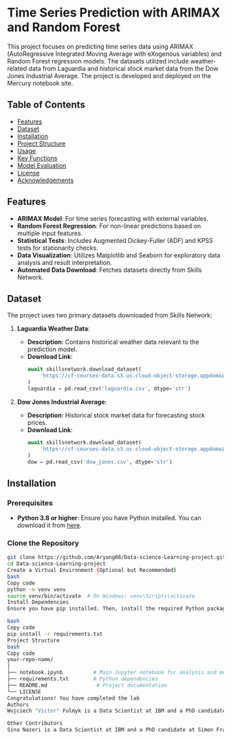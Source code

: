# Time Series Prediction with ARIMAX and Random Forest

This project focuses on predicting time series data using ARIMAX (AutoRegressive Integrated Moving Average with eXogenous variables) and Random Forest regression models. The datasets utilized include weather-related data from Laguardia and historical stock market data from the Dow Jones Industrial Average. The project is developed and deployed on the Mercury notebook site.

## Table of Contents

- [Features](#features)
- [Dataset](#dataset)
- [Installation](#installation)
- [Project Structure](#project-structure)
- [Usage](#usage)
- [Key Functions](#key-functions)
- [Model Evaluation](#model-evaluation)
- [License](#license)
- [Acknowledgements](#acknowledgements)

## Features

- **ARIMAX Model**: For time series forecasting with external variables.
- **Random Forest Regression**: For non-linear predictions based on multiple input features.
- **Statistical Tests**: Includes Augmented Dickey-Fuller (ADF) and KPSS tests for stationarity checks.
- **Data Visualization**: Utilizes Matplotlib and Seaborn for exploratory data analysis and result interpretation.
- **Automated Data Download**: Fetches datasets directly from Skills Network.

## Dataset

The project uses two primary datasets downloaded from Skills Network:

1. **Laguardia Weather Data**:
   - **Description**: Contains historical weather data relevant to the prediction model.
   - **Download Link**: 
     ```python
     await skillsnetwork.download_dataset(
         'https://cf-courses-data.s3.us.cloud-object-storage.appdomain.cloud/IBMSkillsNetwork-GPXX0K1YEN/laguardia.csv'
     )
     laguardia = pd.read_csv('laguardia.csv', dtype='str')
     ```

2. **Dow Jones Industrial Average**:
   - **Description**: Historical stock market data for forecasting stock prices.
   - **Download Link**: 
     ```python
     await skillsnetwork.download_dataset(
         'https://cf-courses-data.s3.us.cloud-object-storage.appdomain.cloud/IBMSkillsNetwork-GPXX0K1YEN/dow_jones.csv'
     )
     dow = pd.read_csv('dow_jones.csv', dtype='str')
     ```

## Installation

### Prerequisites

- **Python 3.8 or higher**: Ensure you have Python installed. You can download it from [here](https://www.python.org/downloads/).

### Clone the Repository

```bash
git clone https://github.com/Aryang08/Data-science-Learning-project.git
cd Data-science-Learning-project
Create a Virtual Environment (Optional but Recommended)
bash
Copy code
python -m venv venv
source venv/bin/activate  # On Windows: venv\Scripts\activate
Install Dependencies
Ensure you have pip installed. Then, install the required Python packages using the requirements.txt file:

bash
Copy code
pip install -r requirements.txt
Project Structure
bash
Copy code
your-repo-name/
│
├── notebook.ipynb          # Main Jupyter notebook for analysis and modeling
├── requirements.txt        # Python dependencies
├── README.md                # Project documentation
└── LICENSE  
Congratulations! You have completed the lab
Authors
Wojciech "Victor" Fulmyk is a Data Scientist at IBM and a PhD candidate at the University of Calgary

Other Contributors
Sina Nazeri is a Data Scientist at IBM and a PhD candidate at Simon Fraser University in Vancouver